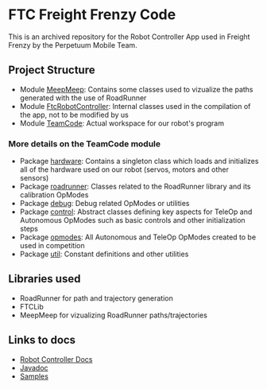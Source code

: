
# FTC Freight Frenzy Code

This is an archived repository for the Robot Controller App used in Freight Frenzy by the Perpetuum Mobile Team.

## Project Structure
- Module [MeepMeep](MeepMeep/src/main/java/me/alexutzzu/meepmeep): Contains some classes used to vizualize the paths generated with the use of RoadRunner
- Module [FtcRobotController](FtcRobotController): Internal classes used in the compilation of the app, not to be modified by us
- Module [TeamCode](TeamCode/src/main/java/org/firstinspires/ftc/teamcode): Actual workspace for our robot's program

### More details on the TeamCode module
- Package [hardware](TeamCode/src/main/java/org/firstinspires/ftc/teamcode/hardware): Contains a singleton class which loads and initializes all of the hardware used on our robot (servos, motors and other sensors)
- Package [roadrunner](TeamCode/src/main/java/org/firstinspires/ftc/teamcode/roadrunner): Classes related to the RoadRunner library and its calibration OpModes
- Package [debug](TeamCode/src/main/java/org/firstinspires/ftc/teamcode/debug): Debug related OpModes or utilities
- Package [control](TeamCode/src/main/java/org/firstinspires/ftc/teamcode/control): Abstract classes defining key aspects for TeleOp and Autonomous OpModes such as basic controls and other initialization steps
- Package [opmodes](TeamCode/src/main/java/org/firstinspires/ftc/teamcode/opmodes): All Autonomous and TeleOp OpModes created to be used in competition
- Package [util](TeamCode/src/main/java/org/firstinspires/ftc/teamcode/util): Constant definitions and other utilities

## Libraries used
- RoadRunner for path and trajectory generation
- FTCLib
- MeepMeep for vizualizing RoadRunner paths/trajectories

## Links to docs

- [Robot Controller Docs](https://github.com/FIRST-Tech-Challenge/FtcRobotController/wiki)
- [Javadoc](https://javadoc.io/doc/org.firstinspires.ftc)
- [Samples](FtcRobotController/src/main/java/org/firstinspires/ftc/robotcontroller/external/samples)


